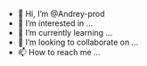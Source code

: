 - 👋 Hi, I’m @Andrey-prod
- 👀 I’m interested in ...
- 🌱 I’m currently learning ...
- 💞️ I’m looking to collaborate on ...
- 📫 How to reach me ...

<!---
Andrey-prod/Andrey-prod is a ✨ special ✨ repository because its `README.md` (this file) appears on your GitHub profile.
You can click the Preview link to take a look at your changes.
--->
